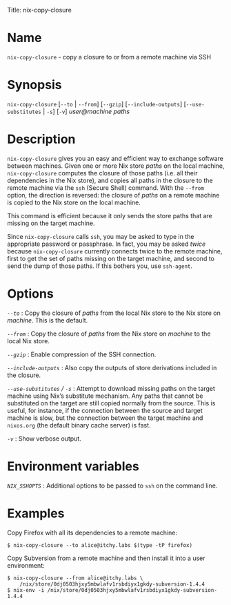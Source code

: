 Title: nix-copy-closure

# Name

`nix-copy-closure` - copy a closure to or from a remote machine via SSH

# Synopsis

`nix-copy-closure` [`--to` | `--from`] [`--gzip`] [`--include-outputs`] [`--use-substitutes` | `-s`] [`-v`] _user@machine_ _paths_

# Description

`nix-copy-closure` gives you an easy and efficient way to exchange
software between machines.  Given one or more Nix store _paths_ on the
local machine, `nix-copy-closure` computes the closure of those paths
(i.e. all their dependencies in the Nix store), and copies all paths
in the closure to the remote machine via the `ssh` (Secure Shell)
command.  With the `--from` option, the direction is reversed: the
closure of _paths_ on a remote machine is copied to the Nix store on
the local machine.

This command is efficient because it only sends the store paths
that are missing on the target machine.

Since `nix-copy-closure` calls `ssh`, you may be asked to type in the
appropriate password or passphrase.  In fact, you may be asked _twice_
because `nix-copy-closure` currently connects twice to the remote
machine, first to get the set of paths missing on the target machine,
and second to send the dump of those paths.  If this bothers you, use
`ssh-agent`.

# Options

*`--to`*
: Copy the closure of _paths_ from the local Nix store to the Nix
  store on _machine_. This is the default.

*`--from`*
: Copy the closure of _paths_ from the Nix store on _machine_ to the
  local Nix store.

*`--gzip`*
: Enable compression of the SSH connection.

*`--include-outputs`*
: Also copy the outputs of store derivations included in the closure.

*`--use-substitutes` / `-s`*
: Attempt to download missing paths on the target machine using Nix’s
  substitute mechanism.  Any paths that cannot be substituted on the
  target are still copied normally from the source.  This is useful,
  for instance, if the connection between the source and target
  machine is slow, but the connection between the target machine and
  `nixos.org` (the default binary cache server) is
  fast.

*`-v`*
: Show verbose output.

# Environment variables

*`NIX_SSHOPTS`*
: Additional options to be passed to `ssh` on the command
  line.

# Examples

Copy Firefox with all its dependencies to a remote machine:

    $ nix-copy-closure --to alice@itchy.labs $(type -tP firefox)

Copy Subversion from a remote machine and then install it into a user
environment:

    $ nix-copy-closure --from alice@itchy.labs \
        /nix/store/0dj0503hjxy5mbwlafv1rsbdiyx1gkdy-subversion-1.4.4
    $ nix-env -i /nix/store/0dj0503hjxy5mbwlafv1rsbdiyx1gkdy-subversion-1.4.4

